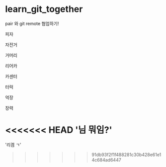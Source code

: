 # learn_git_together
pair 와 git remote 협업하기!

피자

자전거

거머리

리어카

카센터

터럭

억장

장력

<<<<<<< HEAD
'님 뭐임?'
=======
'리겜 ㄱ'
>>>>>>> 91db93f2f1f488281c30b428e61e14c684ad6447
